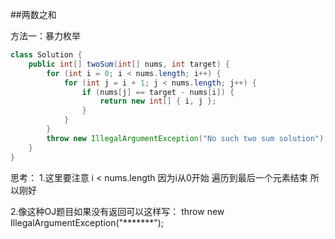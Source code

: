 ##两数之和

方法一：暴力枚举

```java
class Solution {
    public int[] twoSum(int[] nums, int target) {
        for (int i = 0; i < nums.length; i++) {
            for (int j = i + 1; j < nums.length; j++) {
                if (nums[j] == target - nums[i]) {
                    return new int[] { i, j };
                }
            }
        }
        throw new IllegalArgumentException("No such two sum solution");
    }
}

```
思考：
1.这里要注意 i < nums.length 因为i从0开始 遍历到最后一个元素结束 所以刚好

2.像这种OJ题目如果没有返回可以这样写： throw new IllegalArgumentException("*******");
